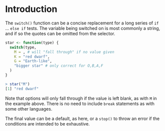 # Introduction

The `switch()` function can be a concise replacement for a long series of `if` ... `else if` tests.
The variable being switched on is most commonly a string, and if so the quotes can be omitted from the selector.

```R
star <- function(type) {
  switch(type,
    M = , # will "fall through" if no value given
    K = "red dwarf",
    G = "Earth-like",
    "bigger star" # only correct for O,B,A,F
  )
}

> star("M")
[1] "red dwarf"
```

Note that options will only fall through if the value is left blank, as with `M` in the example above. 
There is no need to include `break` statements as with some other languages.

The final value can be a default, as here, or a `stop()` to throw an error if the conditions are intended to be exhaustive.
